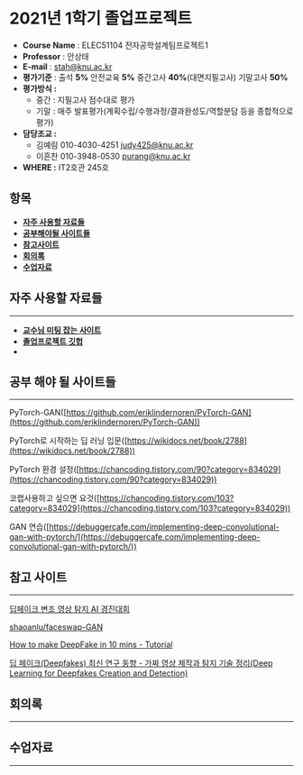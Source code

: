 # 2021년 1학기 졸업프로젝트

- **Course Name** : ELEC51104 전자공학설계팀프로젝트1
- **Professor** : 안상태
- **E-mail** : stah@knu.ac.kr
- **평가기준** : 출석 **5%** 안전교육 **5%** 중간고사 **40%**(대면지필고사) 기말고사 **50%**
- **평가방식 :**
    - 중간 : 지필고사 점수대로 평가
    - 기말 : 매주 발표평가(계획수립/수행과정/결과완성도/역할분담 등을 종합적으로 평가)
- **담당조교 :**
    - 김예림 010-4030-4251 judy425@knu.ac.kr
    - 이흔찬 010-3948-0530 purang@knu.ac.kr
- **WHERE :** IT2호관 245호

## 항목

- [**자주 사용할 자료들**](https://www.notion.so/2021-1-3819b26e0fb64f929039d768c08ded86)
- **[공부해야될 사이트들](https://www.notion.so/2021-1-3819b26e0fb64f929039d768c08ded86)**
- **[참고사이트](https://www.notion.so/2021-1-3819b26e0fb64f929039d768c08ded86)**
- **[회의록](https://www.notion.so/2021-1-3819b26e0fb64f929039d768c08ded86)**
- **[수업자료](https://www.notion.so/2021-1-3819b26e0fb64f929039d768c08ded86)**


## 자주 사용할 자료들

---

- [**교수님 미팅 잡는 사이트**](https://calendly.com/stahn76/meeting)
- [**졸업프로젝트 깃헙**](https://github.com/KNU-BrainAI-Capstone2021/CaptainGyu)
- 

## 공부 해야 될 사이트들

---

PyTorch-GAN([https://github.com/eriklindernoren/PyTorch-GAN](https://github.com/eriklindernoren/PyTorch-GAN))

PyTorch로 시작하는 딥 러닝 입문([https://wikidocs.net/book/2788](https://wikidocs.net/book/2788))

PyTorch 환경 설정([https://chancoding.tistory.com/90?category=834029](https://chancoding.tistory.com/90?category=834029))

코랩사용하고 싶으면 요것([https://chancoding.tistory.com/103?category=834029](https://chancoding.tistory.com/103?category=834029))

GAN 연습([https://debuggercafe.com/implementing-deep-convolutional-gan-with-pytorch/](https://debuggercafe.com/implementing-deep-convolutional-gan-with-pytorch/))

## 참고 사이트

---

[딥페이크 변조 영상 탐지 AI 경진대회](https://dacon.io/competitions/official/235655/overview/)

[shaoanlu/faceswap-GAN](https://github.com/shaoanlu/faceswap-GAN)

[How to make DeepFake in 10 mins - Tutorial](https://www.youtube.com/watch?v=eq55Qy4RPiA)

[딥 페이크(Deepfakes) 최신 연구 동향 - 가짜 영상 제작과 탐지 기술 정리(Deep Learning for Deepfakes Creation and Detection)](https://www.youtube.com/watch?v=O9UmjWZL3KQ)

## 회의록

---



## 수업자료

---



